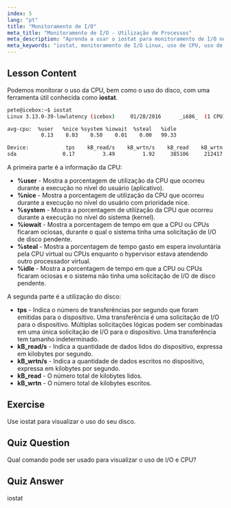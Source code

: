 ```yaml
---
index: 5
lang: "pt"
title: "Monitoramento de I/O"
meta_title: "Monitoramento de I/O - Utilização de Processos"
meta_description: "Aprenda a usar o iostat para monitoramento de I/O no Linux. Entenda as métricas de uso de CPU e disco com este comando essencial. Melhore o desempenho do sistema!"
meta_keywords: "iostat, monitoramento de I/O Linux, uso de CPU, uso de disco, comandos Linux, iniciante, tutorial, guia"
---
```


## Lesson Content

Podemos monitorar o uso da CPU, bem como o uso do disco, com uma ferramenta útil conhecida como **iostat**.

```bash
pete@icebox:~$ iostat
Linux 3.13.0-39-lowlatency (icebox)     01/28/2016      _i686_  (1 CPU)

avg-cpu:  %user   %nice %system %iowait  %steal   %idle
           0.13    0.03    0.50    0.01    0.00   99.33

Device:            tps    kB_read/s    kB_wrtn/s    kB_read    kB_wrtn
sda               0.17         3.49         1.92     385106     212417
```

A primeira parte é a informação da CPU:

- **%user** - Mostra a porcentagem de utilização da CPU que ocorreu durante a execução no nível do usuário (aplicativo).
- **%nice** - Mostra a porcentagem de utilização da CPU que ocorreu durante a execução no nível do usuário com prioridade nice.
- **%system** - Mostra a porcentagem de utilização da CPU que ocorreu durante a execução no nível do sistema (kernel).
- **%iowait** - Mostra a porcentagem de tempo em que a CPU ou CPUs ficaram ociosas, durante o qual o sistema tinha uma solicitação de I/O de disco pendente.
- **%steal** - Mostra a porcentagem de tempo gasto em espera involuntária pela CPU virtual ou CPUs enquanto o hypervisor estava atendendo outro processador virtual.
- **%idle** - Mostra a porcentagem de tempo em que a CPU ou CPUs ficaram ociosas e o sistema não tinha uma solicitação de I/O de disco pendente.

A segunda parte é a utilização do disco:

- **tps** - Indica o número de transferências por segundo que foram emitidas para o dispositivo. Uma transferência é uma solicitação de I/O para o dispositivo. Múltiplas solicitações lógicas podem ser combinadas em uma única solicitação de I/O para o dispositivo. Uma transferência tem tamanho indeterminado.
- **kB_read/s** - Indica a quantidade de dados lidos do dispositivo, expressa em kilobytes por segundo.
- **kB_wrtn/s** - Indica a quantidade de dados escritos no dispositivo, expressa em kilobytes por segundo.
- **kB_read** - O número total de kilobytes lidos.
- **kB_wrtn** - O número total de kilobytes escritos.

## Exercise

Use iostat para visualizar o uso do seu disco.

## Quiz Question

Qual comando pode ser usado para visualizar o uso de I/O e CPU?

## Quiz Answer

iostat
